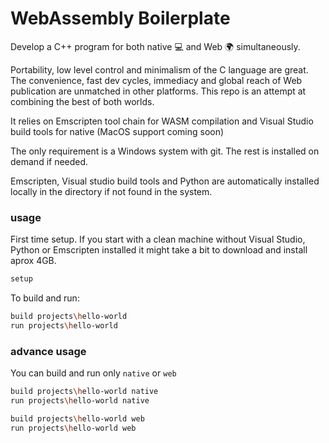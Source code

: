 # WebAssembly Boilerplate

Develop a C++ program for both native :computer: and Web :earth_africa: simultaneously.

Portability, low level control and minimalism of the C language are great. The convenience, fast dev cycles, immediacy and global reach of Web publication are unmatched in other platforms. This repo is an attempt at combining the best of both worlds.

It relies on Emscripten tool chain for WASM compilation and Visual Studio build tools for native (MacOS support coming soon)

The only requirement is a Windows system with git. The rest is installed on demand if needed.

Emscripten, Visual studio build tools and Python are automatically installed locally in the directory if not found in the system.


### usage

First time setup. If you start with a clean machine without Visual Studio, Python or Emscripten installed it might take a bit to download and install aprox 4GB.

```sh
setup
```

To build and run:

```sh
build projects\hello-world
run projects\hello-world
```

### advance usage

You can build and run only `native` or `web`

```sh
build projects\hello-world native
run projects\hello-world native
```

```sh
build projects\hello-world web
run projects\hello-world web
```